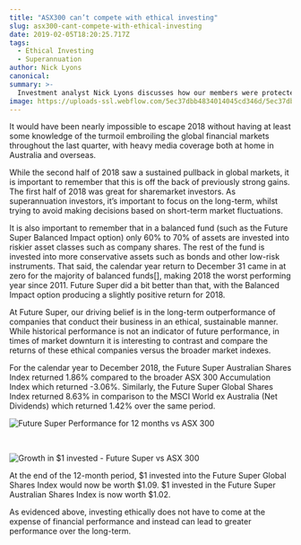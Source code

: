 ```yaml
---
title: "ASX300 can’t compete with ethical investing"
slug: asx300-cant-compete-with-ethical-investing
date: 2019-02-05T18:20:25.717Z
tags: 
  - Ethical Investing
  - Superannuation
author: Nick Lyons
canonical: 
summary: >-
  Investment analyst Nick Lyons discusses how our members were protected through market volatility in the last 6 months. Future Super has returned above-market returns for the year. We have proven the value of ethical investing by protecting and growing our members’ retirement savings… Again.
image: https://uploads-ssl.webflow.com/5ec37dbb4834014045cd346d/5ec37dbc4834017489cd3e03_m6Tiov4X0T0Dz52D0zDWJE0sSHUnxir2DesoCIlbOlWLyyO2Rj1nFW0En-T5j1PgbkdD_4RVrkMmj_Mq62hXjbZegPcAOcp2Wlp9mSaFb2l-tGpgpwRmetU4QxB6QONLrRS6FoPX%20(1).jpg
---
```


It would have been nearly impossible to escape 2018 without having at least some knowledge of the turmoil embroiling the global financial markets throughout the last quarter, with heavy media coverage both at home in Australia and overseas.

While the second half of 2018 saw a sustained pullback in global markets, it is important to remember that this is off the back of previously strong gains. The first half of 2018 was great for sharemarket investors. As superannuation investors, it’s important to focus on the long-term, whilst trying to avoid making decisions based on short-term market fluctuations.

It is also important to remember that in a balanced fund (such as the Future Super Balanced Impact option) only 60% to 70% of assets are invested into riskier asset classes such as company shares. The rest of the fund is invested into more conservative assets such as bonds and other low-risk instruments. That said, the calendar year return to December 31 came in at zero for the majority of balanced funds\[\], making 2018 the worst performing year since 2011. Future Super did a bit better than that, with the Balanced Impact option producing a slightly positive return for 2018.

At Future Super, our driving belief is in the long-term outperformance of companies that conduct their business in an ethical, sustainable manner. While historical performance is not an indicator of future performance, in times of market downturn it is interesting to contrast and compare the returns of these ethical companies versus the broader market indexes.

For the calendar year to December 2018, the Future Super Australian Shares Index returned 1.86% compared to the broader ASX 300 Accumulation Index which returned -3.06%. Similarly, the Future Super Global Shares Index returned 8.63% in comparison to the MSCI World ex Australia (Net Dividends) which returned 1.42% over the same period.

![Future Super Performance for 12 months vs ASX 300](https://uploads-ssl.webflow.com/5ec37dbb4834014045cd346d/5ec37dbc483401115ccd3dc1_Screen%20Shot%202019-01-24%20at%207.51.15%20am.png)

‍  

![Growth in $1 invested - Future Super vs ASX 300](https://uploads-ssl.webflow.com/5ec37dbb4834014045cd346d/5ec37dbc4834017055cd3de6_KbfuRB1e2YnPN-ZEacaPYBY-8CuXa97spNcVIpsjNuXWUkL4cY0wMjSJ4gCoLtyWul5zz7OpHfQJX4DUN0yAkMjcK1l7wOTryN_WJkgWcoq0kAIfFDjbDCCYGUWHoJVBoFyjnUro.png)

  

At the end of the 12-month period, $1 invested into the Future Super Global Shares Index would now be worth $1.09. $1 invested in the Future Super Australian Shares Index is now worth $1.02.

As evidenced above, investing ethically does not have to come at the expense of financial performance and instead can lead to greater performance over the long-term.

